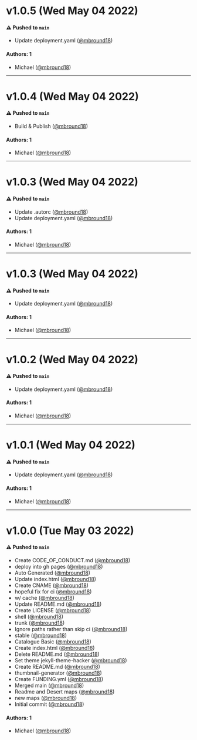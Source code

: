 # v1.0.5 (Wed May 04 2022)

#### ⚠️ Pushed to `main`

- Update deployment.yaml ([@mbround18](https://github.com/mbround18))

#### Authors: 1

- Michael ([@mbround18](https://github.com/mbround18))

---

# v1.0.4 (Wed May 04 2022)

#### ⚠️ Pushed to `main`

- Build & Publish ([@mbround18](https://github.com/mbround18))

#### Authors: 1

- Michael ([@mbround18](https://github.com/mbround18))

---

# v1.0.3 (Wed May 04 2022)

#### ⚠️ Pushed to `main`

- Update .autorc ([@mbround18](https://github.com/mbround18))
- Update deployment.yaml ([@mbround18](https://github.com/mbround18))

#### Authors: 1

- Michael ([@mbround18](https://github.com/mbround18))

---

# v1.0.3 (Wed May 04 2022)

#### ⚠️ Pushed to `main`

- Update deployment.yaml ([@mbround18](https://github.com/mbround18))

#### Authors: 1

- Michael ([@mbround18](https://github.com/mbround18))

---

# v1.0.2 (Wed May 04 2022)

#### ⚠️ Pushed to `main`

- Update deployment.yaml ([@mbround18](https://github.com/mbround18))

#### Authors: 1

- Michael ([@mbround18](https://github.com/mbround18))

---

# v1.0.1 (Wed May 04 2022)

#### ⚠️ Pushed to `main`

- Update deployment.yaml ([@mbround18](https://github.com/mbround18))

#### Authors: 1

- Michael ([@mbround18](https://github.com/mbround18))

---

# v1.0.0 (Tue May 03 2022)

#### ⚠️ Pushed to `main`

- Create CODE_OF_CONDUCT.md ([@mbround18](https://github.com/mbround18))
- deploy into gh pages ([@mbround18](https://github.com/mbround18))
- Auto Generated ([@mbround18](https://github.com/mbround18))
- Update index.html ([@mbround18](https://github.com/mbround18))
- Create CNAME ([@mbround18](https://github.com/mbround18))
- hopeful fix for ci ([@mbround18](https://github.com/mbround18))
- w/ cache ([@mbround18](https://github.com/mbround18))
- Update README.md ([@mbround18](https://github.com/mbround18))
- Create LICENSE ([@mbround18](https://github.com/mbround18))
- shell ([@mbround18](https://github.com/mbround18))
- trunk ([@mbround18](https://github.com/mbround18))
- Ignore paths rather than skip ci ([@mbround18](https://github.com/mbround18))
- stable ([@mbround18](https://github.com/mbround18))
- Catalogue Basic ([@mbround18](https://github.com/mbround18))
- Create index.html ([@mbround18](https://github.com/mbround18))
- Delete README.md ([@mbround18](https://github.com/mbround18))
- Set theme jekyll-theme-hacker ([@mbround18](https://github.com/mbround18))
- Create README.md ([@mbround18](https://github.com/mbround18))
- thumbnail-generator ([@mbround18](https://github.com/mbround18))
- Create FUNDING.yml ([@mbround18](https://github.com/mbround18))
- Merged main ([@mbround18](https://github.com/mbround18))
- Readme and Desert maps ([@mbround18](https://github.com/mbround18))
- new maps ([@mbround18](https://github.com/mbround18))
- Initial commit ([@mbround18](https://github.com/mbround18))

#### Authors: 1

- Michael ([@mbround18](https://github.com/mbround18))

